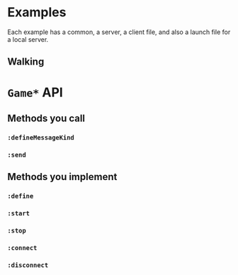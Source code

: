 # Examples

Each example has a common, a server, a client file, and also a launch file for a local server.

## Walking

# `Game*` API

## Methods you call

### `:defineMessageKind`

### `:send`

## Methods you implement

### `:define`

### `:start`

### `:stop`

### `:connect`

### `:disconnect`